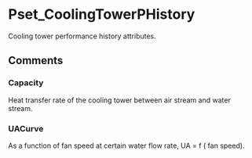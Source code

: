 # Pset_CoolingTowerPHistory

Cooling tower performance history attributes.


## Comments

### Capacity

Heat transfer rate of the cooling tower between air stream and water stream.

### UACurve

As a function of fan speed at certain water flow rate, UA = f ( fan speed).

